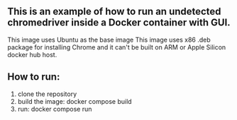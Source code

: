 ## This is an example of how to run an undetected chromedriver inside a Docker container with GUI.
This image uses Ubuntu as the base image
This image uses x86 .deb package for installing Chrome and it can't be built on ARM or Apple Silicon docker hub host.

## How to run:
1. clone the repository
2. build the image: docker compose build
3. run: docker compose run
